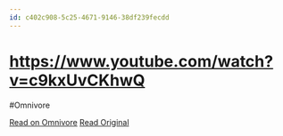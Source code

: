 ```yaml
---
id: c402c908-5c25-4671-9146-38df239fecdd
---
```


# https://www.youtube.com/watch?v=c9kxUvCKhwQ
#Omnivore

[Read on Omnivore](https://omnivore.app/me/https-www-youtube-com-watch-v-c-9-kx-uv-c-khw-q-18d9e7b413d)
[Read Original](https://www.youtube.com/watch?v=c9kxUvCKhwQ)

